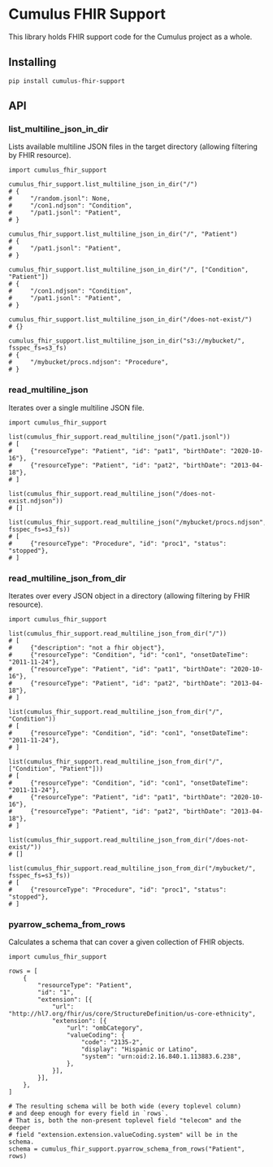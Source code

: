 # Cumulus FHIR Support

This library holds FHIR support code for the Cumulus project as a whole.

## Installing

```shell
pip install cumulus-fhir-support
```

## API

### list_multiline_json_in_dir

Lists available multiline JSON files in the target directory
(allowing filtering by FHIR resource).

```python3
import cumulus_fhir_support

cumulus_fhir_support.list_multiline_json_in_dir("/")
# {
#     "/random.jsonl": None,
#     "/con1.ndjson": "Condition",
#     "/pat1.jsonl": "Patient",
# }

cumulus_fhir_support.list_multiline_json_in_dir("/", "Patient")
# {
#     "/pat1.jsonl": "Patient",
# }

cumulus_fhir_support.list_multiline_json_in_dir("/", ["Condition", "Patient"])
# {
#     "/con1.ndjson": "Condition",
#     "/pat1.jsonl": "Patient",
# }

cumulus_fhir_support.list_multiline_json_in_dir("/does-not-exist/")
# {}

cumulus_fhir_support.list_multiline_json_in_dir("s3://mybucket/", fsspec_fs=s3_fs)
# {
#     "/mybucket/procs.ndjson": "Procedure",
# }
```

### read_multiline_json

Iterates over a single multiline JSON file.

```python3
import cumulus_fhir_support

list(cumulus_fhir_support.read_multiline_json("/pat1.jsonl"))
# [
#     {"resourceType": "Patient", "id": "pat1", "birthDate": "2020-10-16"},
#     {"resourceType": "Patient", "id": "pat2", "birthDate": "2013-04-18"},
# ]

list(cumulus_fhir_support.read_multiline_json("/does-not-exist.ndjson"))
# []

list(cumulus_fhir_support.read_multiline_json("/mybucket/procs.ndjson", fsspec_fs=s3_fs))
# [
#     {"resourceType": "Procedure", "id": "proc1", "status": "stopped"},
# ]
```

### read_multiline_json_from_dir

Iterates over every JSON object in a directory
(allowing filtering by FHIR resource).

```python3
import cumulus_fhir_support

list(cumulus_fhir_support.read_multiline_json_from_dir("/"))
# [
#     {"description": "not a fhir object"},
#     {"resourceType": "Condition", "id": "con1", "onsetDateTime": "2011-11-24"},
#     {"resourceType": "Patient", "id": "pat1", "birthDate": "2020-10-16"},
#     {"resourceType": "Patient", "id": "pat2", "birthDate": "2013-04-18"},
# ]

list(cumulus_fhir_support.read_multiline_json_from_dir("/", "Condition"))
# [
#     {"resourceType": "Condition", "id": "con1", "onsetDateTime": "2011-11-24"},
# ]

list(cumulus_fhir_support.read_multiline_json_from_dir("/", ["Condition", "Patient"]))
# [
#     {"resourceType": "Condition", "id": "con1", "onsetDateTime": "2011-11-24"},
#     {"resourceType": "Patient", "id": "pat1", "birthDate": "2020-10-16"},
#     {"resourceType": "Patient", "id": "pat2", "birthDate": "2013-04-18"},
# ]

list(cumulus_fhir_support.read_multiline_json_from_dir("/does-not-exist/"))
# []

list(cumulus_fhir_support.read_multiline_json_from_dir("/mybucket/", fsspec_fs=s3_fs))
# [
#     {"resourceType": "Procedure", "id": "proc1", "status": "stopped"},
# ]
```

### pyarrow_schema_from_rows

Calculates a schema that can cover a given collection of FHIR objects.

```python3
import cumulus_fhir_support

rows = [
    {
        "resourceType": "Patient",
        "id": "1",
        "extension": [{
            "url": "http://hl7.org/fhir/us/core/StructureDefinition/us-core-ethnicity",
            "extension": [{
                "url": "ombCategory",
                "valueCoding": {
                    "code": "2135-2",
                    "display": "Hispanic or Latino",
                    "system": "urn:oid:2.16.840.1.113883.6.238",
                },
            }],
        }],
    },
]

# The resulting schema will be both wide (every toplevel column)
# and deep enough for every field in `rows`.
# That is, both the non-present toplevel field "telecom" and the deeper
# field "extension.extension.valueCoding.system" will be in the schema.
schema = cumulus_fhir_support.pyarrow_schema_from_rows("Patient", rows)
```
